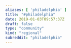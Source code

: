 ```yaml
---
aliases: [ 'philadelphia' ]
title: "#philadelphia"
date: 2019-01-03T09:57:37Z
draft: false
type: "community"
kind: "regional"
subreddit: "philadelphia"
---
```

